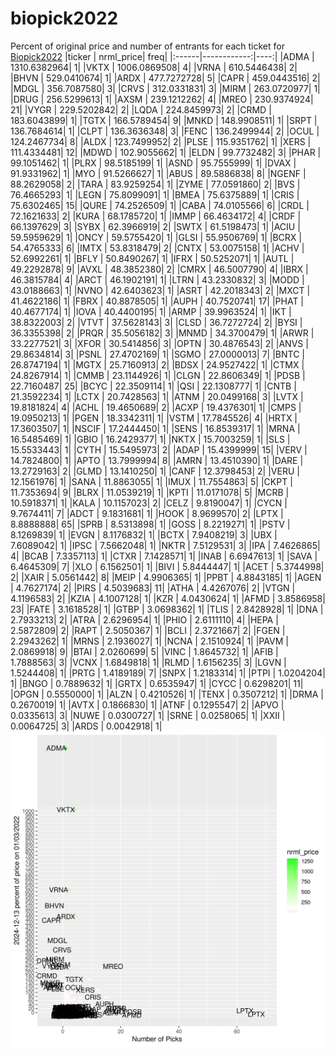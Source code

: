 # biopick2022
Percent of original price and number of entrants for each ticket for [Biopick2022](https://twitter.com/hashtag/Biopick2022)
|ticker |   nrml_price| freq|
|:------|------------:|----:|
|ADMA   | 1310.6382964|    1|
|VKTX   | 1006.0869508|    4|
|VRNA   |  610.5446438|    2|
|BHVN   |  529.0410674|    1|
|ARDX   |  477.7272728|    5|
|CAPR   |  459.0443516|    2|
|MDGL   |  356.7087580|    3|
|CRVS   |  312.0331831|    3|
|MIRM   |  263.0720977|    1|
|DRUG   |  256.5299613|    1|
|AXSM   |  239.1212262|    4|
|MREO   |  230.9374924|   21|
|VYGR   |  229.5202842|    2|
|LQDA   |  224.8459973|    2|
|CRMD   |  183.6043899|    1|
|TGTX   |  166.5789454|    9|
|MNKD   |  148.9908511|    1|
|SRPT   |  136.7684614|    1|
|CLPT   |  136.3636348|    3|
|FENC   |  136.2499944|    2|
|OCUL   |  124.2467734|    8|
|ALDX   |  123.7499952|    2|
|PLSE   |  115.9351762|    1|
|XERS   |  111.4334481|   12|
|MDWD   |  102.9055662|    1|
|ELDN   |   99.7732482|    3|
|PHAR   |   99.1051462|    1|
|PLRX   |   98.5185199|    1|
|ASND   |   95.7555999|    1|
|DVAX   |   91.9331962|    1|
|MYO    |   91.5266627|    1|
|ABUS   |   89.5886838|    8|
|NGENF  |   88.2629058|    2|
|TARA   |   83.9259254|    1|
|ZYME   |   77.0591860|    2|
|BVS    |   76.4665293|    1|
|LEGN   |   75.8099091|    1|
|BMEA   |   75.6375889|    1|
|CRIS   |   75.6302465|   15|
|QURE   |   74.2526509|    1|
|CABA   |   74.0105566|    6|
|CRDL   |   72.1621633|    2|
|KURA   |   68.1785720|    1|
|IMMP   |   66.4634172|    4|
|CRDF   |   66.1397629|    3|
|SYBX   |   62.3966919|    2|
|SWTX   |   61.5198473|    1|
|ACIU   |   59.5959629|    1|
|ONCY   |   59.5755420|    1|
|GLSI   |   55.9506769|    1|
|BCRX   |   54.4765333|    6|
|IMTX   |   53.8318479|    2|
|CNTX   |   53.0075158|    1|
|ACHV   |   52.6992261|    1|
|BFLY   |   50.8490267|    1|
|IFRX   |   50.5252071|    1|
|AUTL   |   49.2292878|    9|
|AVXL   |   48.3852380|    2|
|CMRX   |   46.5007790|    4|
|IBRX   |   46.3815784|    4|
|ARCT   |   46.1902191|    1|
|LTRN   |   43.2330832|    3|
|MODD   |   43.0188663|    1|
|NVNO   |   42.6403623|    1|
|ASRT   |   42.2018343|    2|
|MXCT   |   41.4622186|    1|
|FBRX   |   40.8878505|    1|
|AUPH   |   40.7520741|   17|
|PHAT   |   40.4677174|    1|
|IOVA   |   40.4400195|    1|
|ARMP   |   39.9963524|    1|
|IKT    |   38.8322003|    2|
|VTVT   |   37.5628143|    3|
|CLSD   |   36.7272724|    2|
|BYSI   |   36.3355398|    2|
|PRQR   |   35.5056182|    3|
|MNMD   |   34.3700479|    1|
|ARWR   |   33.2277521|    3|
|XFOR   |   30.5414856|    3|
|OPTN   |   30.4876543|    2|
|ANVS   |   29.8634814|    3|
|PSNL   |   27.4702169|    1|
|SGMO   |   27.0000013|    7|
|BNTC   |   26.8747194|    1|
|MGTX   |   25.7160913|    2|
|BDSX   |   24.9527422|    1|
|CTMX   |   24.8267914|    1|
|CMMB   |   23.1144926|    1|
|CLGN   |   22.8606349|    1|
|PDSB   |   22.7160487|   25|
|BCYC   |   22.3509114|    1|
|QSI    |   22.1308777|    1|
|CNTB   |   21.3592234|    1|
|LCTX   |   20.7428563|    1|
|ATNM   |   20.0499168|    3|
|LVTX   |   19.8181824|    4|
|ACHL   |   19.4650689|    2|
|ACXP   |   19.4376301|    1|
|CMPS   |   19.0950213|    1|
|PGEN   |   18.3342311|    1|
|VSTM   |   17.7845526|    4|
|HRTX   |   17.3603507|    1|
|NSCIF  |   17.2444450|    1|
|SENS   |   16.8539317|    1|
|MRNA   |   16.5485469|    1|
|GBIO   |   16.2429377|    1|
|NKTX   |   15.7003259|    1|
|SLS    |   15.5533443|    1|
|CYTH   |   15.5495973|    2|
|ADAP   |   15.4399999|   15|
|VERV   |   14.7824800|    1|
|APTO   |   13.7999994|    8|
|AMRN   |   13.4510390|    1|
|DARE   |   13.2729163|    2|
|GLMD   |   13.1410250|    1|
|CANF   |   12.3798453|    2|
|VERU   |   12.1561976|    1|
|SANA   |   11.8863055|    1|
|IMUX   |   11.7554863|    5|
|CKPT   |   11.7353694|    9|
|BLRX   |   11.0539219|    1|
|KPTI   |   11.0171078|    5|
|MCRB   |   10.5918371|    1|
|KALA   |   10.1157023|    2|
|CELZ   |    9.8190047|    1|
|CYCN   |    9.7674411|    7|
|ADCT   |    9.1831681|    1|
|HOOK   |    8.9699570|    2|
|LPTX   |    8.8888888|   65|
|SPRB   |    8.5313898|    1|
|GOSS   |    8.2219271|    1|
|PSTV   |    8.1269839|    1|
|EVGN   |    8.1176832|    1|
|BCTX   |    7.9408219|    3|
|UBX    |    7.6089042|    1|
|IPSC   |    7.5662048|    1|
|NKTR   |    7.5129531|    3|
|IPA    |    7.4626865|    4|
|BCAB   |    7.3357113|    1|
|CTXR   |    7.1428571|    1|
|INAB   |    6.6947613|    1|
|SAVA   |    6.4645309|    7|
|XLO    |    6.1562501|    1|
|BIVI   |    5.8444447|    1|
|ACET   |    5.3744998|    2|
|XAIR   |    5.0561442|    8|
|MEIP   |    4.9906365|    1|
|PPBT   |    4.8843185|    1|
|AGEN   |    4.7627174|    2|
|PIRS   |    4.5039683|   11|
|ATHA   |    4.4267076|    2|
|VTGN   |    4.1196583|    2|
|KZIA   |    4.1007128|    1|
|KZR    |    4.0430624|    1|
|AFMD   |    3.8586958|   23|
|FATE   |    3.1618528|    1|
|GTBP   |    3.0698362|    1|
|TLIS   |    2.8428928|    1|
|DNA    |    2.7933213|    2|
|ATRA   |    2.6296954|    1|
|PHIO   |    2.6111110|    4|
|HEPA   |    2.5872809|    2|
|RAPT   |    2.5050367|    1|
|BCLI   |    2.3721667|    2|
|FGEN   |    2.2943262|    1|
|MRNS   |    2.1936027|    1|
|NCNA   |    2.1510924|    1|
|PAVM   |    2.0869918|    9|
|BTAI   |    2.0260699|    5|
|VINC   |    1.8645732|    1|
|AFIB   |    1.7888563|    3|
|VCNX   |    1.6849818|    1|
|RLMD   |    1.6156235|    3|
|LGVN   |    1.5244408|    1|
|PRTG   |    1.4189189|    7|
|SNPX   |    1.2183314|    1|
|PTPI   |    1.0204204|    1|
|BNGO   |    0.7889632|    1|
|GRTX   |    0.6535947|    1|
|CYCC   |    0.6298201|   11|
|OPGN   |    0.5550000|    1|
|ALZN   |    0.4210526|    1|
|TENX   |    0.3507212|    1|
|DRMA   |    0.2670019|    1|
|AVTX   |    0.1866830|    1|
|ATNF   |    0.1295547|    2|
|APVO   |    0.0335613|    3|
|NUWE   |    0.0300727|    1|
|SRNE   |    0.0258065|    1|
|XXII   |    0.0064725|    3|
|ARDS   |    0.0042918|    1|
![retvspicks](biopicks.png?raw=true)
